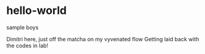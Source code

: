 # hello-world

sample boys

Dimitri here, just off the matcha on my vyvenated flow
Getting laid back with the codes in lab!
